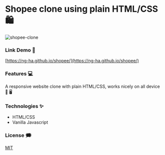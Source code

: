 # Shopee clone using plain HTML/CSS 🛍️

![shopee-clone](./github-images/shopee-clone.png)

### Link Demo 📌

[https://ng-ha.github.io/shopee/](https://ng-ha.github.io/shopee/)

### Features :computer:

A responsive website clone with plain HTML/CSS, works nicely on all device 📱 :desktop_computer:

### Technologies ✨

- HTML/CSS
- Vanilla Javascript

### License :right_anger_bubble:

[MIT](https://choosealicense.com/licenses/mit/)
